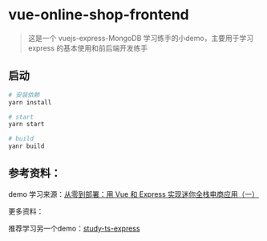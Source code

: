 # vue-online-shop-frontend

> 这是一个 vuejs-express-MongoDB 学习练手的小demo，主要用于学习 express 的基本使用和前后端开发练手

## 启动

``` bash
# 安装依赖
yarn install

# start
yarn start

# build
yanr build

```

## 参考资料：

demo 学习来源：[从零到部署：用 Vue 和 Express 实现迷你全栈电商应用（一）](https://mp.weixin.qq.com/s/cu1lddZQPa2u4cUhM-fvVw)

更多资料：

推荐学习另一个demo：[study-ts-express](https://github.com/Jsmond2016/study-ts-express)